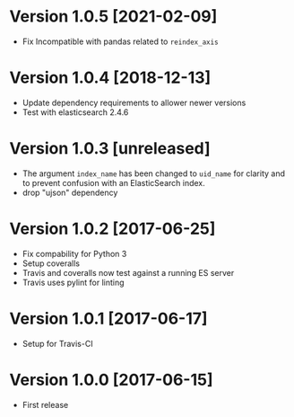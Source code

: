 # Version 1.0.5 [2021-02-09]
* Fix Incompatible with pandas related to `reindex_axis`

# Version 1.0.4 [2018-12-13]
* Update dependency requirements to allower newer versions
* Test with elasticsearch 2.4.6

# Version 1.0.3 [unreleased]
* The argument `index_name` has been changed to `uid_name` for clarity and to prevent confusion with an ElasticSearch index.
* drop "ujson" dependency

# Version 1.0.2 [2017-06-25]
* Fix compability for Python 3
* Setup coveralls
* Travis and coveralls now test against a running ES server
* Travis uses pylint for linting

# Version 1.0.1 [2017-06-17]
* Setup for Travis-CI

# Version 1.0.0 [2017-06-15]
* First release
